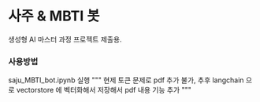 # 사주 & MBTI 봇
생성형 AI 마스터 과정 프로젝트 제출용.

### 사용방법
saju_MBTI_bot.ipynb 실행
""" 현제 토큰 문제로 pdf 추가 불가, 추후 langchain 으로 vectorstore 에 벡터화해서 저장해서 pdf 내용 기능 추가 """
